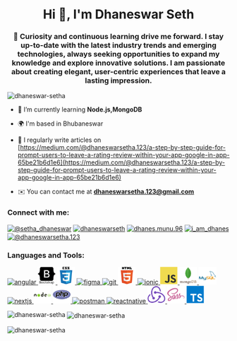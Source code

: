 <h1 align="center">Hi 👋, I'm Dhaneswar Seth</h1>
<h3 align="center">🚀 Curiosity and continuous learning drive me forward. I stay up-to-date with the latest industry trends and emerging technologies, always seeking opportunities to expand my knowledge and explore innovative solutions. I am passionate about creating elegant, user-centric experiences that leave a lasting impression.</h3>

<p align="left"> <img src="https://komarev.com/ghpvc/?username=dhaneswar-setha&label=Profile%20views&color=0e75b6&style=flat" alt="dhaneswar-setha" /> </p>

- 🌱 I’m currently learning **Node.js,MongoDB**
- 🌍  I'm based in Bhubaneswar

- 📝 I regularly write articles on [https://medium.com/@dhaneswarsetha.123/a-step-by-step-guide-for-prompt-users-to-leave-a-rating-review-within-your-app-google-in-app-65be21b6d1e6](https://medium.com/@dhaneswarsetha.123/a-step-by-step-guide-for-prompt-users-to-leave-a-rating-review-within-your-app-google-in-app-65be21b6d1e6)

- ✉️  You can contact me at **dhaneswarsetha.123@gmail.com**

<h3 align="left">Connect with me:</h3>
<p align="left">
<a href="https://twitter.com/@setha_dhaneswar" target="blank"><img align="center" src="https://raw.githubusercontent.com/rahuldkjain/github-profile-readme-generator/master/src/images/icons/Social/twitter.svg" alt="@setha_dhaneswar" height="30" width="40" /></a>
<a href="https://linkedin.com/in/dhaneswarseth" target="blank"><img align="center" src="https://raw.githubusercontent.com/rahuldkjain/github-profile-readme-generator/master/src/images/icons/Social/linked-in-alt.svg" alt="dhaneswarseth" height="30" width="40" /></a>
<a href="https://fb.com/dhanes.munu.96" target="blank"><img align="center" src="https://raw.githubusercontent.com/rahuldkjain/github-profile-readme-generator/master/src/images/icons/Social/facebook.svg" alt="dhanes.munu.96" height="30" width="40" /></a>
<a href="https://instagram.com/i_am_dhanes" target="blank"><img align="center" src="https://raw.githubusercontent.com/rahuldkjain/github-profile-readme-generator/master/src/images/icons/Social/instagram.svg" alt="i_am_dhanes" height="30" width="40" /></a>
<a href="https://medium.com/@dhaneswarsetha.123" target="blank"><img align="center" src="https://raw.githubusercontent.com/rahuldkjain/github-profile-readme-generator/master/src/images/icons/Social/medium.svg" alt="@dhaneswarsetha.123" height="30" width="40" /></a>
</p>

<h3 align="left">Languages and Tools:</h3>
<p align="left"> <a href="https://angular.io" target="_blank" rel="noreferrer"> <img src="https://angular.io/assets/images/logos/angular/angular.svg" alt="angular" width="40" height="40"/> </a> <a href="https://getbootstrap.com" target="_blank" rel="noreferrer"> <img src="https://raw.githubusercontent.com/devicons/devicon/master/icons/bootstrap/bootstrap-plain-wordmark.svg" alt="bootstrap" width="40" height="40"/> </a> <a href="https://www.w3schools.com/css/" target="_blank" rel="noreferrer"> <img src="https://raw.githubusercontent.com/devicons/devicon/master/icons/css3/css3-original-wordmark.svg" alt="css3" width="40" height="40"/> </a> <a href="https://www.figma.com/" target="_blank" rel="noreferrer"> <img src="https://www.vectorlogo.zone/logos/figma/figma-icon.svg" alt="figma" width="40" height="40"/> </a> <a href="https://git-scm.com/" target="_blank" rel="noreferrer"> <img src="https://www.vectorlogo.zone/logos/git-scm/git-scm-icon.svg" alt="git" width="40" height="40"/> </a> <a href="https://www.w3.org/html/" target="_blank" rel="noreferrer"> <img src="https://raw.githubusercontent.com/devicons/devicon/master/icons/html5/html5-original-wordmark.svg" alt="html5" width="40" height="40"/> </a> <a href="https://ionicframework.com" target="_blank" rel="noreferrer"> <img src="https://upload.wikimedia.org/wikipedia/commons/d/d1/Ionic_Logo.svg" alt="ionic" width="40" height="40"/> </a> <a href="https://developer.mozilla.org/en-US/docs/Web/JavaScript" target="_blank" rel="noreferrer"> <img src="https://raw.githubusercontent.com/devicons/devicon/master/icons/javascript/javascript-original.svg" alt="javascript" width="40" height="40"/> </a> <a href="https://www.mongodb.com/" target="_blank" rel="noreferrer"> <img src="https://raw.githubusercontent.com/devicons/devicon/master/icons/mongodb/mongodb-original-wordmark.svg" alt="mongodb" width="40" height="40"/> </a> <a href="https://www.mysql.com/" target="_blank" rel="noreferrer"> <img src="https://raw.githubusercontent.com/devicons/devicon/master/icons/mysql/mysql-original-wordmark.svg" alt="mysql" width="40" height="40"/> </a> <a href="https://nextjs.org/" target="_blank" rel="noreferrer"> <img src="https://cdn.worldvectorlogo.com/logos/nextjs-2.svg" alt="nextjs" width="40" height="40"/> </a> <a href="https://nodejs.org" target="_blank" rel="noreferrer"> <img src="https://raw.githubusercontent.com/devicons/devicon/master/icons/nodejs/nodejs-original-wordmark.svg" alt="nodejs" width="40" height="40"/> </a> <a href="https://www.php.net" target="_blank" rel="noreferrer"> <img src="https://raw.githubusercontent.com/devicons/devicon/master/icons/php/php-original.svg" alt="php" width="40" height="40"/> </a> <a href="https://postman.com" target="_blank" rel="noreferrer"> <img src="https://www.vectorlogo.zone/logos/getpostman/getpostman-icon.svg" alt="postman" width="40" height="40"/> </a> <a href="https://reactnative.dev/" target="_blank" rel="noreferrer"> <img src="https://reactnative.dev/img/header_logo.svg" alt="reactnative" width="40" height="40"/> </a> <a href="https://redux.js.org" target="_blank" rel="noreferrer"> <img src="https://raw.githubusercontent.com/devicons/devicon/master/icons/redux/redux-original.svg" alt="redux" width="40" height="40"/> </a> <a href="https://sass-lang.com" target="_blank" rel="noreferrer"> <img src="https://raw.githubusercontent.com/devicons/devicon/master/icons/sass/sass-original.svg" alt="sass" width="40" height="40"/> </a> <a href="https://www.typescriptlang.org/" target="_blank" rel="noreferrer"> <img src="https://raw.githubusercontent.com/devicons/devicon/master/icons/typescript/typescript-original.svg" alt="typescript" width="40" height="40"/> </a> </p>

<p><img align="left" src="https://github-readme-stats.vercel.app/api/top-langs?username=dhaneswar-setha&show_icons=true&locale=en&layout=compact" alt="dhaneswar-setha" /></p>

<p>&nbsp;<img align="center" src="https://github-readme-stats.vercel.app/api?username=dhaneswar-setha&show_icons=true&locale=en" alt="dhaneswar-setha" /></p>

<p><img align="center" src="https://github-readme-streak-stats.herokuapp.com/?user=dhaneswar-setha&" alt="dhaneswar-setha" /></p>
